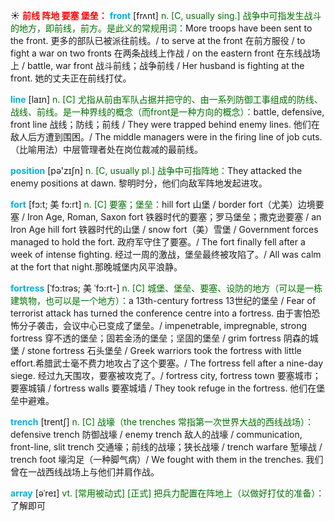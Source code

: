 ☀ <font color="red">**前线 阵地 要塞 堡垒：**</font>
<font color="sky blue">**front**</font> [frʌnt] 
<font color="rgb(227, 108, 9)">n. [C, usually sing.] 战争中可指发生战斗的地方，即前线，前方。是此义的常规用词：</font>More troops have been sent to the front. 更多的部队已被派往前线。/ to serve at the front 在前方服役 / to fight a war on two fronts 在两条战线上作战 / on the eastern front 在东线战场上 / battle, war front 战斗前线；战争前线 / Her husband is fighting at the front. 她的丈夫正在前线打仗。

<font color="sky blue">**line**</font> [laɪn] 
<font color="rgb(227, 108, 9)">n. [C] 尤指从前由军队占据并把守的、由一系列防御工事组成的防线、战线、前线。是一种界线的概念（而front是一种方向的概念）：</font>battle, defensive, front line 战线；防线；前线 / They were trapped behind enemy lines. 他们在敌人后方遭到围困。/ The middle managers were in the firing line of job cuts.（比喻用法）中层管理者处在岗位裁减的最前线。

<font color="sky blue">**position**</font> [pə'zɪʃn] 
<font color="rgb(227, 108, 9)">n. [C, usually pl.] 战争中可指阵地：</font>They attacked the enemy positions at dawn. 黎明时分，他们向敌军阵地发起进攻。
                    
<font color="sky blue">**fort**</font> [fɔ:t; 美 fɔ:rt]
<font color="rgb(227, 108, 9)">n. [C] 要塞；堡垒：</font>hill fort 山堡 / border fort（尤美）边境要塞 / Iron Age, Roman, Saxon fort 铁器时代的要塞；罗马堡垒；撒克逊要塞 / an Iron Age hill fort 铁器时代的山堡 / snow fort（美）雪堡 / Government forces managed to hold the fort. 政府军守住了要塞。/ The fort finally fell after a week of intense fighting. 经过一周的激战，堡垒最终被攻陷了。/ All was calm at the fort that night.那晚城堡内风平浪静。
           
<font color="sky blue">**fortress**</font> [ˈfɔ:trəs; 美 ˈfɔ:rt-]
<font color="rgb(227, 108, 9)">n. [C] 城堡、堡垒、要塞、设防的地方（可以是一栋建筑物，也可以是一个地方）：</font>a 13th-century fortress 13世纪的堡垒 / Fear of terrorist attack has turned the conference centre into a fortress. 由于害怕恐怖分子袭击，会议中心已变成了堡垒。/ impenetrable, impregnable, strong fortress 穿不透的堡垒；固若金汤的堡垒；坚固的堡垒 / grim fortress 阴森的城堡 / stone fortress 石头堡垒 / Greek warriors took the fortress with little effort.希腊武士毫不费力地攻占了这个要塞。/ The fortress fell after a nine-day siege. 经过九天围攻，要塞被攻克了。/ fortress city, fortress town 要塞城市；要塞城镇 / fortress walls 要塞城墙 / They took refuge in the fortress. 他们在堡垒中避难。

<font color="sky blue">**trench**</font> [trentʃ]
<font color="rgb(227, 108, 9)">n. [C] 战壕（the trenches 常指第一次世界大战的西线战场）：</font>defensive trench 防御战壕 / enemy trench 敌人的战壕 / communication, front-line, slit trench 交通壕；前线的战壕；狭长战壕 / trench warfare 堑壕战 / trench foot 壕沟足（一种脚气病）/ We fought with them in the trenches. 我们曾在一战西线战场上与他们并肩作战。

<font color="sky blue">**array**</font> [əˈreɪ]
<font color="rgb(227, 108, 9)">vt. [常用被动式] [正式] 把兵力配置在阵地上（以做好打仗的准备）：</font>了解即可
